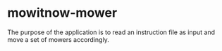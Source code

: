 # mowitnow-mower
The purpose of the application is to read an instruction file as input and move a set of mowers accordingly.
